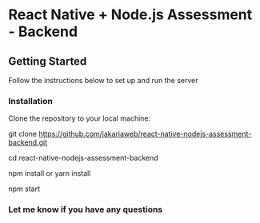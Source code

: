 # React Native + Node.js Assessment - Backend

## Getting Started

Follow the instructions below to set up and run the server

### Installation

Clone the repository to your local machine:

git clone https://github.com/jakariaweb/react-native-nodejs-assessment-backend.git

cd react-native-nodejs-assessment-backend

npm install or yarn install

npm start

### Let me know if you have any questions
